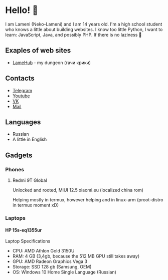 # Hello! 👋

I am Lameni (Neko-Lameni) and I am 14 years old. I'm a high school student who knows a little about building websites. I know too little Python, I want to learn: JavaScript, Java, and possibly PHP. If there is no laziness 🤣

## Exaples of web sites

- [LameHub](https://lamenich.github.io/lamehub) - my dungeon
(гачи крики)

## Contacts

- [Telegram](https://t.me/Kot3ron)
- [Youtube](https://www.youtube.com/channel/UCz6LTgGF6dl_1teOWxeNrbQ)
- [VK](https://vk.com/lame_ni)
- [Mail](mailto:neyzeeldemon@gmail.com)

## Languages

- Russian
- A little in English

## Gadgets

### Phones

1. Redmi 9T Global

   Unlocked and rooted, MIUI 12.5 xiaomi.eu (localized china rom)

   Helping mostly in termux, however helping and in linux-arm (proot-distro in termux moment xD)

### Laptops

#### HP 15s-eq1355ur

Laptop Specifications

   - CPU: AMD Athlon Gold 3150U
   - RAM: 4 GB (3,4gb, because the 512 MB GPU still takes away)
   - GPU: AMD Radeon Graphics Vega 3
   - Storage: SSD 128 gb (Samsung, OEM)
   - OS: Windows 10 Home Single Language (Russian)

